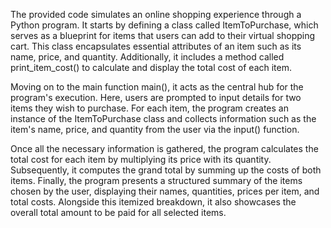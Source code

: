 The provided code simulates an online shopping experience through a Python program. It starts by defining a class called ItemToPurchase, which serves as a blueprint for items that users can add to their virtual shopping cart. This class encapsulates essential attributes of an item such as its name, price, and quantity. Additionally, it includes a method called print_item_cost() to calculate and display the total cost of each item.

Moving on to the main function main(), it acts as the central hub for the program's execution. Here, users are prompted to input details for two items they wish to purchase. For each item, the program creates an instance of the ItemToPurchase class and collects information such as the item's name, price, and quantity from the user via the input() function.

Once all the necessary information is gathered, the program calculates the total cost for each item by multiplying its price with its quantity. Subsequently, it computes the grand total by summing up the costs of both items. Finally, the program presents a structured summary of the items chosen by the user, displaying their names, quantities, prices per item, and total costs. Alongside this itemized breakdown, it also showcases the overall total amount to be paid for all selected items.

